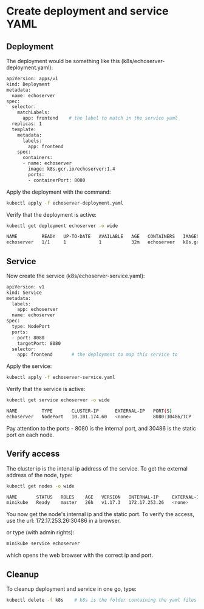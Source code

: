 # Create deployment and service YAML

## Deployment
The deployment would be something like this (k8s/echoserver-deployment.yaml):

```bash
apiVersion: apps/v1
kind: Deployment
metadata:
  name: echoserver
spec:
  selector:
    matchLabels:
      app: frontend    # the label to match in the service yaml
  replicas: 1
  template:
    metadata:
      labels:
        app: frontend
    spec:
      containers:
      - name: echoserver
        image: k8s.gcr.io/echoserver:1.4
        ports:
        - containerPort: 8080
```

Apply the deployment with the command:

```bash
kubectl apply -f echoserver-deployment.yaml
```

Verify that the deployment is active:
```bash
kubectl get deployment echoserver -o wide

NAME         READY   UP-TO-DATE   AVAILABLE   AGE   CONTAINERS   IMAGES                      SELECTOR
echoserver   1/1     1            1           32m   echoserver   k8s.gcr.io/echoserver:1.4   app=frontend
```

## Service

Now create the service (k8s/echoserver-service.yaml):

```bash
apiVersion: v1
kind: Service
metadata:
  labels:
    app: echoserver
  name: echoserver
spec:
  type: NodePort
  ports:
  - port: 8080
    targetPort: 8080
  selector:
    app: frontend       # the deployment to map this service to
```

Apply the service:

```bash
kubectl apply -f echoserver-service.yaml
```

Verify that the service is active:
```bash
kubectl get service echoserver -o wide

NAME         TYPE       CLUSTER-IP      EXTERNAL-IP   PORT(S)
echoserver   NodePort   10.101.174.60   <none>        8080:30486/TCP
```
Pay attention to the ports - 8080 is the internal port, and 30486 is the static port on each node.

## Verify access

The cluster ip is the intenal ip address of the service. To get the external address of the node, type:
```bash
kubectl get nodes -o wide

NAME       STATUS   ROLES    AGE   VERSION   INTERNAL-IP     EXTERNAL-IP
minikube   Ready    master   26h   v1.17.3   172.17.253.26   <none>
```
You now get the node's internal ip and the static port. To verify the access, use the url: 172.17.253.26:30486 in a browser.

or type (with admin rights):
```bash
minikube service echoserver
```
which opens the web browser with the correct ip and port.

## Cleanup

To cleanup deployment and service in one go, type:
```bash
kubectl delete -f k8s    # k8s is the folder containing the yaml files
```
